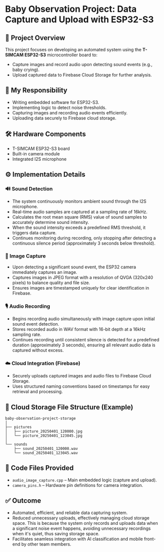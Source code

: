 # Baby Observation Project: Data Capture and Upload with ESP32-S3

## 📌 Project Overview
This project focuses on developing an automated system using the **T-SIMCAM ESP32-S3** microcontroller board to:
- Capture images and record audio upon detecting sound events (e.g., baby crying).
- Upload captured data to Firebase Cloud Storage for further analysis.

## 🎯 My Responsibility
- Writing embedded software for ESP32-S3.
- Implementing logic to detect noise thresholds.
- Capturing images and recording audio events efficiently.
- Uploading data securely to Firebase cloud storage.

## 🛠️ Hardware Components
- T-SIMCAM ESP32-S3 board
- Built-in camera module
- Integrated I2S microphone

## ⚙️ Implementation Details

### 🔊 Sound Detection
- The system continuously monitors ambient sound through the I2S microphone.
- Real-time audio samples are captured at a sampling rate of 16kHz.
- Calculates the root mean square (RMS) value of sound samples to accurately determine sound intensity.
- When the sound intensity exceeds a predefined RMS threshold, it triggers data capture.
- Continues monitoring during recording, only stopping after detecting a continuous silence period (approximately 3 seconds below threshold).

### 📸 Image Capture
- Upon detecting a significant sound event, the ESP32 camera immediately captures an image.
- Captures images in JPEG format with a resolution of QVGA (320x240 pixels) to balance quality and file size.
- Ensures images are timestamped uniquely for clear identification in Firebase.

### 🎙️ Audio Recording
- Begins recording audio simultaneously with image capture upon initial sound event detection.
- Stores recorded audio in WAV format with 16-bit depth at a 16kHz sampling rate.
- Continues recording until consistent silence is detected for a predefined duration (approximately 3 seconds), ensuring all relevant audio data is captured without excess.

### ☁️ Cloud Integration (Firebase)
- Securely uploads captured images and audio files to Firebase Cloud Storage.
- Uses structured naming conventions based on timestamps for easy retrieval and processing.

## 📁 Cloud Storage File Structure (Example)
```
baby-observation-project-storage
│
├── pictures
│   ├── picture_20250401_120000.jpg
│   └── picture_20250401_123045.jpg
│
└── sounds
    ├── sound_20250401_120000.wav
    └── sound_20250401_123045.wav
```

## 📄 Code Files Provided
- `audio_image_capture.cpp` – Main embedded logic (capture and upload).
- `camera_pins.h` – Hardware pin definitions for camera integration.

## ✅ Outcome
- Automated, efficient, and reliable data capturing system.
- Reduced unnecessary uploads, effectively managing cloud storage space. This is because the system only records and uploads data when a significant noise event happens, avoiding unnecessary recordings when it's quiet, thus saving storage space.
- Facilitates seamless integration with AI classification and mobile front-end by other team members.

